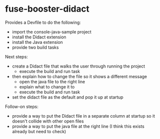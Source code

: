 # fuse-booster-didact

Provides a Devfile to do the following:
- import the console-java-sample project
- install the Didact extension
- install the Java extension
- provide two build tasks

Next steps:
- create a Didact file that walks the user through running the project
    * execute the build and run task
- then explain how to change the file so it shows a different message
    * open the java file to the right line
    * explain what to change it to
    * execute the build and run task
- set the didact file as the default and pop it up at startup

Follow-on steps:
- provide a way to put the Didact file in a separate column at startup so it doesn't collide with other open files
- provide a way to put the java file at the right line (I think this exists already but need to check)
